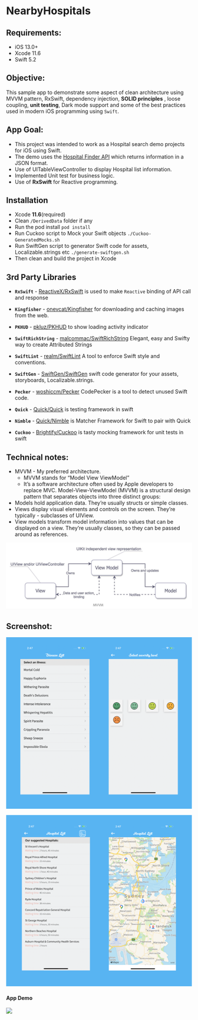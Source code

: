 # NearbyHospitals
## Requirements:
* iOS 13.0+
* Xcode 11.6
* Swift 5.2

## Objective:
This sample app to demonstrate some aspect of clean architecture using  MVVM pattern, RxSwift, dependency injection, **SOLID principles** , loose coupling, **unit testing**, Dark mode support and some of the best practices used in modern iOS programming using `Swift`.

## App Goal:
* This project was intended to work as a Hospital search demo projects for iOS using Swift. 
* The demo uses the [Hospital Finder API](https://gist.githubusercontent.com/hadanischal/) which returns information in a JSON format.
* Use of UITableViewController to display Hospital list information.
* Implemented Unit test for business logic.
* Use of **RxSwift** for Reactive programming.

## Installation

- Xcode **11.6**(required)
- Clean `/DerivedData` folder if any
- Run the pod install `pod install`
- Run Cuckoo script to Mock your Swift objects `./Cuckoo-GeneratedMocks.sh`
- Run SwiftGen script to generator Swift code for assets, Localizable.strings etc `./generate-swiftgen.sh`
- Then clean and build the project in Xcode

## 3rd Party Libraries
 - **`RxSwift`** - [ReactiveX/RxSwift](https://github.com/ReactiveX/RxSwift) is  used to make `Reactive` binding of API call and response
 - **`Kingfisher`** - [onevcat/Kingfisher](https://github.com/onevcat/Kingfisher) for downloading and caching images from the web.
 - **`PKHUD`** - [pkluz/PKHUD](https://github.com/pkluz/PKHUD) to show loading activity indicator
 - **`SwiftRichString`** - [malcommac/SwiftRichString](https://github.com/malcommac/SwiftRichString) Elegant, easy and Swifty way to create Attributed Strings
 - **`SwiftLint`** - [realm/SwiftLint](https://github.com/realm/SwiftLint) A tool to enforce Swift style and conventions. 
 - **`SwiftGen`** - [SwiftGen/SwiftGen](https://github.com/SwiftGen/SwiftGen) swift code generator for your assets, storyboards, Localizable.strings. 
 - **`Pecker`** - [woshiccm/Pecker](https://github.com/woshiccm/Pecker) CodePecker is a tool to detect unused Swift code.

 - **`Quick`** - [Quick/Quick](https://github.com/Quick/Quick) is testing framework in swift
 - **`Nimble`** - [Quick/Nimble](https://github.com/Quick/Nimble) is Matcher Framework for Swift to pair with Quick
 - **`Cuckoo`** - [Brightify/Cuckoo](https://github.com/Brightify/Cuckoo) is tasty mocking framework for unit tests in swift

## Technical notes:
- MVVM - My preferred architecture.
    - MVVM stands for “Model View ViewModel”
    - It’s a software architecture often used by Apple developers to replace MVC. Model-View-ViewModel (MVVM) is a structural design pattern that separates objects into three distinct groups:
- Models hold application data. They’re usually structs or simple classes.
- Views display visual elements and controls on the screen. They’re typically - subclasses of UIView.
- View models transform model information into values that can be displayed on a view. They’re usually classes, so they can be passed around as references.

![Alt text](/ScreenShots/MVVM.jpeg?raw=true)

## Screenshot:
![Screen Shot 1](/ScreenShots/screenshot1.png?raw=true)


![Screen Shot 2](/ScreenShots/screenshot2.png?raw=true)



 #### App Demo


 ![](/ScreenShots/demo.gif "")

